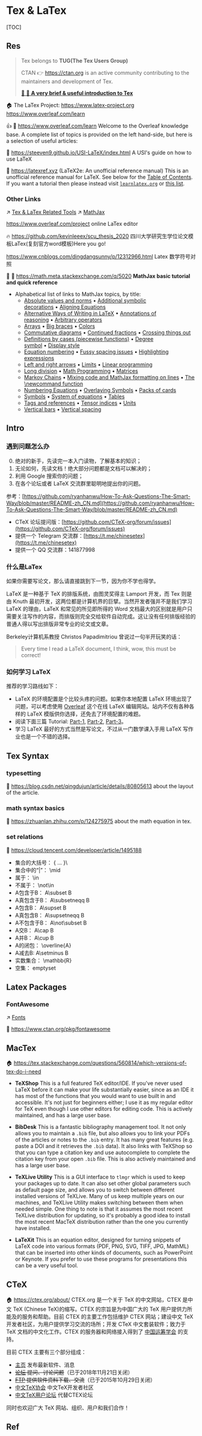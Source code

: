 # Tex & LaTex

[TOC]



## Res
> Tex belongs to **TUG(The Tex Users Group)**
> 
> CTAN 👉  https://ctan.org is an active community contributing to the maintainers and development of Tex. 
> 
> [📌 📌 **A very brief & useful introduction to Tex**](https://liam.page/2014/09/08/latex-introduction/)

🏠 The LaTex Project: https://www.latex-project.org
https://www.overleaf.com/learn

👍 📂 https://www.overleaf.com/learn
Welcome to the Overleaf knowledge base. A complete list of topics is provided on the left hand-side, but here is a selection of useful articles:

📂 https://steeven9.github.io/USI-LaTeX/index.html
A USI's guide on how to use LaTeX

📂 https://latexref.xyz (LaTeX2e: An unofficial reference manual)
This is an unofficial reference manual for LaTeX. See below for the [Table of Contents](https://latexref.xyz/#SEC_Overview). If you want a tutorial then please instead visit [`learnlatex.org`](https://www.learnlatex.org/) or [this list](https://ctan.org/topic/tut-latex).


### Other Links
↗ [Tex & LaTex Related Tools](../../../../../Software%20Engineering/CASE%20(Computer-Aided%20Software%20Engineering)%20Tools/Upper%20CASE%20Tools/Docs%20Tools/Tex%20&%20LaTex%20Related%20Tools/Tex%20&%20LaTex%20Related%20Tools.md)
↗ [MathJax](../../../🛠️%20Programming%20Tool%20Chain/🚠%20Application%20Runtimes%20&%20SDKs/JavaScript%20Runtime%20Environments/📌%20JS%20Runtime%20Libraries%20&%20SDK/JavaScript%20(Browser%20End)/JS%20Gadgets/MathJax.md)

https://www.overleaf.com/project
online LaTex editor

🔥 https://github.com/kevinleeex/scu_thesis_2020
四川大学研究生学位论文模板LaTex(复刻官方word模板)Here you go!

https://www.cnblogs.com/dingdangsunny/p/12312966.html
Latex 数学符号对照

📌 📃 https://math.meta.stackexchange.com/q/5020
**MathJax basic tutorial and quick reference**
- Alphabetical list of links to MathJax topics, by title:
	- [Absolute values and norms](https://math.meta.stackexchange.com/questions/5020/mathjax-basic-tutorial-and-quick-reference/15078#15078) • [Additional symbolic decorations](https://math.meta.stackexchange.com/questions/5020/mathjax-basic-tutorial-and-quick-reference/13081#13081) • [Aligning Equations](https://math.meta.stackexchange.com/questions/5020/mathjax-basic-tutorial-and-quick-reference/5024#5024)
	- [Alternative Ways of Writing in LaTeX](https://math.meta.stackexchange.com/questions/5020/mathjax-basic-tutorial-and-quick-reference/27910#27910) • [Annotations of reasoning](https://math.meta.stackexchange.com/questions/5020/mathjax-basic-tutorial-and-quick-reference/21258#21258) • [Arbitrary operators](https://math.meta.stackexchange.com/questions/5020/mathjax-basic-tutorial-and-quick-reference/15077#15077)
	- [Arrays](https://math.meta.stackexchange.com/questions/5020/mathjax-basic-tutorial-and-quick-reference/5044#5044) • [Big braces](https://math.meta.stackexchange.com/questions/5020/mathjax-basic-tutorial-and-quick-reference/11423#11423) • [Colors](https://math.meta.stackexchange.com/questions/5020/mathjax-basic-tutorial-and-quick-reference/10116#10116)
	- [Commutative diagrams](https://math.meta.stackexchange.com/questions/5020/mathjax-basic-tutorial-and-quick-reference/16888#16888) • [Continued fractions](https://math.meta.stackexchange.com/questions/5020/mathjax-basic-tutorial-and-quick-reference/5058#5058) • [Crossing things out](https://math.meta.stackexchange.com/questions/5020/mathjax-basic-tutorial-and-quick-reference/13183#13183)
	- [Definitions by cases (piecewise functions)](https://math.meta.stackexchange.com/questions/5020/mathjax-basic-tutorial-and-quick-reference/5025#5025) • [Degree symbol](https://math.meta.stackexchange.com/questions/5020/mathjax-basic-tutorial-and-quick-reference/19678#19678) • [Display style](https://math.meta.stackexchange.com/questions/5020/mathjax-basic-tutorial-and-quick-reference/25054#25054)
	- [Equation numbering](https://math.meta.stackexchange.com/questions/5020/mathjax-basic-tutorial-and-quick-reference/27793#27793) • [Fussy spacing issues](https://math.meta.stackexchange.com/questions/5020/mathjax-basic-tutorial-and-quick-reference/5057#5057) • [Highlighting expressions](https://math.meta.stackexchange.com/questions/5020/mathjax-basic-tutorial-and-quick-reference/22395#22395)
	- [Left and right arrows](https://math.meta.stackexchange.com/questions/5020/mathjax-basic-tutorial-and-quick-reference/13310#13310) • [Limits](https://math.meta.stackexchange.com/questions/5020/mathjax-basic-tutorial-and-quick-reference/12850#12850) • [Linear programming](https://math.meta.stackexchange.com/questions/5020/mathjax-basic-tutorial-and-quick-reference/27756#27756)
	- [Long division](https://math.meta.stackexchange.com/questions/5020/mathjax-basic-tutorial-and-quick-reference/21096#21096) • [Math Programming](https://math.meta.stackexchange.com/questions/5020/mathjax-basic-tutorial-and-quick-reference/27756#27756) • [Matrices](https://math.meta.stackexchange.com/questions/5020/mathjax-basic-tutorial-and-quick-reference/5023#5023)
	- [Markov Chains](https://math.meta.stackexchange.com/questions/5020/mathjax-basic-tutorial-and-quick-reference/31141#31141) • [Mixing code and MathJax formatting on lines](https://math.meta.stackexchange.com/questions/5020/mathjax-basic-tutorial-and-quick-reference/25251#25251) • [The \newcommand function](https://math.meta.stackexchange.com/questions/5020/mathjax-basic-tutorial-and-quick-reference/11638#11638)
	- [Numbering Equations](https://math.meta.stackexchange.com/questions/5020/mathjax-basic-tutorial-and-quick-reference/11491#11491) • [Overlaying Symbols](https://math.meta.stackexchange.com/questions/5020/mathjax-basic-tutorial-and-quick-reference/32210#32210) • [Packs of cards](https://math.meta.stackexchange.com/questions/5020/mathjax-basic-tutorial-and-quick-reference/22516#22516)
	- [Symbols](https://math.meta.stackexchange.com/questions/5020/mathjax-basic-tutorial-and-quick-reference/11284#11284) • [System of equations](https://math.meta.stackexchange.com/questions/5020/mathjax-basic-tutorial-and-quick-reference/6267#6267) • [Tables](https://math.meta.stackexchange.com/questions/5020/mathjax-basic-tutorial-and-quick-reference/29979#29979)
	- [Tags and references](https://math.meta.stackexchange.com/questions/5020/mathjax-basic-tutorial-and-quick-reference/11491#11491) • [Tensor indices](https://math.meta.stackexchange.com/questions/5020/mathjax-basic-tutorial-and-quick-reference/30661#30661) • [Units](https://math.meta.stackexchange.com/questions/5020/mathjax-basic-tutorial-and-quick-reference/27212#27212)
	- [Vertical bars](https://math.meta.stackexchange.com/questions/5020/mathjax-basic-tutorial-and-quick-reference/35103#35103) • [Vertical spacing](https://math.meta.stackexchange.com/questions/5020/mathjax-basic-tutorial-and-quick-reference/25048#25048)



## Intro
### 遇到问题怎么办
0. 绝对的新手，先读完一本入门读物，了解基本的知识；
1. 无论如何，先读文档！绝大部分问题都是文档可以解决的；
2. 利用 Google 搜索你的问题；
3. 在各个论坛或者 LaTeX 交流群里聪明地提出你的问题。

参考：[https://github.com/ryanhanwu/How-To-Ask-Questions-The-Smart-Way/blob/master/README-zh_CN.md](https://github.com/ryanhanwu/How-To-Ask-Questions-The-Smart-Way/blob/master/README-zh_CN.md)

- CTeX 论坛提问版：[https://github.com/CTeX-org/forum/issues](https://github.com/CTeX-org/forum/issues)
- 提供一个 Telegram 交流群：[https://t.me/chinesetex](https://t.me/chinesetex)
- 提供一个 QQ 交流群：141877998


### 什么是LaTex
如果你需要写论文，那么请直接跳到下一节，因为你不学也得学。

LaTeX 是一种基于 TeX 的排版系统，由图灵奖得主 Lamport 开发，而 Tex 则是由 Knuth 最初开发，这两位都是计算机界的巨擘。当然开发者强并不是我们学习 LaTeX 的理由，LaTeX 和常见的所见即所得的 Word 文档最大的区别就是用户只需要关注写作的内容，而排版则完全交给软件自动完成。这让没有任何排版经验的普通人得以写出排版非常专业的论文或文章。

Berkeley计算机系教授 Christos Papadimitriou 曾说过一句半开玩笑的话：

> Every time I read a LaTeX document, I think, wow, this must be correct!


### 如何学习 LaTeX
推荐的学习路线如下：
- LaTeX 的环境配置是个比较头疼的问题。如果你本地配置 LaTeX 环境出现了问题，可以考虑使用 [Overleaf](https://www.overleaf.com/) 这个在线 LaTeX 编辑网站。站内不仅有各种各样的 LaTeX 模版供你选择，还免去了环境配置的难题。
- 阅读下面三篇 Tutorial: [Part-1](https://www.overleaf.com/latex/learn/free-online-introduction-to-latex-part-1), [Part-2](https://www.overleaf.com/latex/learn/free-online-introduction-to-latex-part-2), [Part-3](https://www.overleaf.com/latex/learn/free-online-introduction-to-latex-part-3)。
- 学习 LaTeX 最好的方式当然是写论文，不过从一门数学课入手用 LaTeX 写作业也是一个不错的选择。



## Tex Syntax
### typesetting
🔗 https://blog.csdn.net/qingdujun/article/details/80805613
about the layout of the article. 


### math syntax basics
🔗 https://zhuanlan.zhihu.com/p/124275975
about the math equation in tex.


### set relations
🔗 https://cloud.tencent.com/developer/article/1495188

- 集合的大括号： \{ ... }\
- 集合中的“|”： \mid
- 属于： \in
- 不属于： \not\in
- A包含于B： A\subset B
- A真包含于B： A\subsetneqq B
- A包含B： A\supset B
- A真包含B： A\supsetneqq B
- A不包含于B： A\not\subset B
- A交B： A\cap B
- A并B： A\cup B
- A的闭包： \overline{A}
- A减去B: A\setminus B
- 实数集合： \mathbb{R}
- 空集： emptyset



## Latex Packages
### FontAwesome
↗ [Fonts](../../../🛠️%20Programming%20Tool%20Chain/🚠%20Application%20Runtimes%20&%20SDKs/JavaScript%20Runtime%20Environments/📌%20JS%20Runtime%20Libraries%20&%20SDK/JavaScript%20(Browser%20End)/Graphics%20&%20Design/Fonts.md)

🔗 https://www.ctan.org/pkg/fontawesome



## MacTex
🏠 https://tex.stackexchange.com/questions/560814/which-versions-of-tex-do-i-need

- **TeXShop** This is a full featured TeX editor/IDE. If you've never used LaTeX before it can make your life substantially easier, since as an IDE it has most of the functions that you would want to use built in and accessible. It's not just for beginners either; I use it as my regular editor for TeX even though I use other editors for editing code. This is actively maintained, and has a large user base. 

- **BibDesk** This is a fantastic bibliography management tool. It not only allows you to maintain a `.bib` file, but also allows you to link your PDFs of the articles or notes to the `.bib` entry. It has many great features (e.g. paste a DOI and it retrieves the `.bib` data). It also links with TeXShop so that you can type a citation key and use autocomplete to complete the citation key from your open `.bib` file. This is also actively maintained and has a large user base.
 
- **TeXLive Utility** This is a GUI interface to `tlmgr` which is used to keep your packages up to date. It can also set other global parameters such as default page size, and allows you to switch between different installed versions of TeXLive. Many of us keep multiple years on our machines, and TeXLive Utility makes switching between them when needed simple. One thing to note is that it assumes the most recent TeXLive distribution for updating, so it's probably a good idea to install the most recent MacTeX distribution rather than the one you currently have installed.

- **LaTeXit** This is an equation editor, designed for turning snippets of LaTeX code into various formats (PDF, PNG, SVG, TIFF, JPG, MathML) that can be inserted into other kinds of documents, such as PowerPoint or Keynote. If you prefer to use these programs for presentations this can be a very useful tool.



## CTeX
🏠 https://ctex.org/about/
CTEX.org 是一个关于 TeX 的中文网站，CTEX 是中文 TeX (Chinese TeX)的缩写。CTEX 的宗旨是为中国广大的 TeX 用户提供力所能及的服务和帮助。目前 CTEX 的主要工作包括维护 CTEX 网站；建设中文 TeX 开发者社区，为用户提供学习交流的场所；开发 CTeX 中文套装软件；致力于 TeX 文档的中文化工作。CTEX 的服务器和网络接入得到了 [中国运筹学会](https://www.orsc.org.cn/) 的支持。

目前 CTEX 主要有三个部分组成：

- [主页](https://ctex.org/) 发布最新软件、消息
- ~~[论坛](http://bbs.ctex.org/) 提问、讨论问题~~（已于2018年11月21日关闭）
- ~~[FTP](ftp://ftp.ctex.org/) 提供软件资料下载、交流~~（已于2015年10月29日关闭）
- [中文TeX协会](https://github.com/CTeX-org) 中文TeX开发者社区
- [中文TeX用户论坛](https://github.com/CTeX-org/forum) 代替CTEX论坛

同时也欢迎广大 TeX 网站、组织、用户和我们合作！



## Ref
[LaTex支持中文的三种方式 | CSDN]: http://t.csdnimg.cn/UvhOd
[LaTeX Error: File `ctex.sty' not found | StackExchange]: https://tex.stackexchange.com/q/687540/312951
[How do I add a .sty file to my MacTeX/TeXShop installation? | StackExchange]: https://tex.stackexchange.com/q/10252/312951

[LaTex输入中文英文混排 | CSDN]: http://t.csdnimg.cn/xnwFP
[LaTeX支持中文英文混排编译的三种方式-Slager - 中奥智能SINOAUS的文章 - 知乎]: https://zhuanlan.zhihu.com/p/381759570
